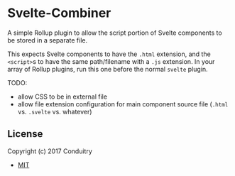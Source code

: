 # Svelte-Combiner

A simple Rollup plugin to allow the script portion of Svelte components to be stored in a separate file.

This expects Svelte components to have the `.html` extension, and the `<script>`s to have the same path/filename with a `.js` extension. In your array of Rollup plugins, run this one before the normal `svelte` plugin.

TODO:

- allow CSS to be in external file
- allow file extension configuration for main component source file (`.html` vs. `.svelte` vs. whatever)

## License

Copyright (c) 2017 Conduitry

- [MIT](https://github.com/Conduitry/svelte-combiner/blob/master/LICENSE)
